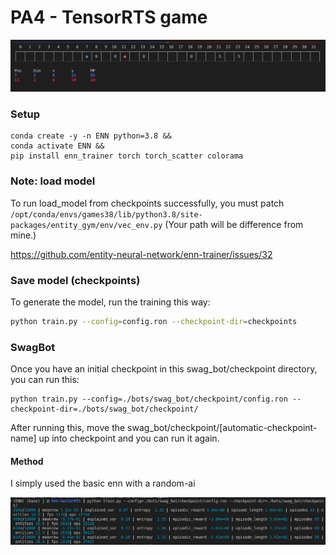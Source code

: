 # PA4 - TensorRTS game

![Game Board](media/game-board.png)

### Setup
```
conda create -y -n ENN python=3.8 &&
conda activate ENN &&
pip install enn_trainer torch torch_scatter colorama
```

### Note: load model
To run load_model from checkpoints successfully, you must patch `/opt/conda/envs/games38/lib/python3.8/site-packages/entity_gym/env/vec_env.py`
(Your path will be difference from mine.)

https://github.com/entity-neural-network/enn-trainer/issues/32

### Save model (checkpoints)
To generate the model, run the training this way:
```bash
python train.py --config=config.ron --checkpoint-dir=checkpoints
```

### SwagBot

Once you have an initial checkpoint in this swag_bot/checkpoint directory, you can run this:
```
python train.py --config=./bots/swag_bot/checkpoint/config.ron --checkpoint-dir=./bots/swag_bot/checkpoint/
```

After running this, move the swag_bot/checkpoint/[automatic-checkpoint-name] up into checkpoint and you can run it again.

#### Method

I simply used the basic enn with a random-ai

![training](./media/training.png)

